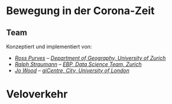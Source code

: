 <!-- Scripts to link to the Vega/Vega-Lite runtime -->
<script src="https://cdn.jsdelivr.net/npm/vega@5"></script>
<script src="https://cdn.jsdelivr.net/npm/vega-lite@4.5.1"></script>
<script src="https://cdn.jsdelivr.net/npm/vega-embed@6"></script>

# Bewegung in der Corona-Zeit

## Team

Konzeptiert und implementiert von:

- _[Ross Purves](https://twitter.com/GCUZH) – [Department of Geography, University of Zurich](https://www.geo.uzh.ch/~rsp/)_
- _[Ralph Straumann](https://twitter.com/rastrau) – [EBP, Data Science Team, Zurich](https://www.ebp.ch)_
- _[Jo Wood](https://twitter.com/jwolondon) – [giCentre, City, University of London](https://www.gicentre.net/jwo)_

# Veloverkehr

<div class="wide" id="visLinkedBicycle"></div>

<!-- Script containing the vis specs used above. Must be at end of document. -->
<script src="js/zurichVisSpecs.js"></script>
